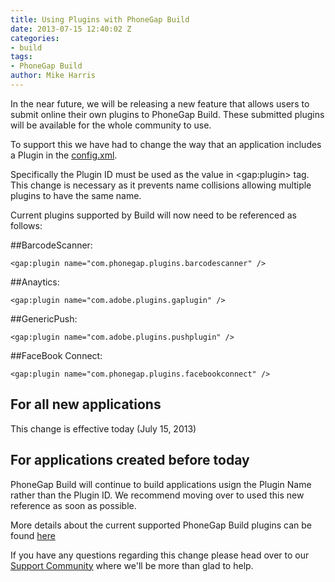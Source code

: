 ```yaml
---
title: Using Plugins with PhoneGap Build
date: 2013-07-15 12:40:02 Z
categories:
- build
tags:
- PhoneGap Build
author: Mike Harris
---
```


In the near future, we will be releasing a new feature that allows users to submit online their own plugins to PhoneGap Build. These submitted plugins will be available for the whole community to use. 

To support this we have had to change the way that an application includes a Plugin in the [config.xml](https://build.phonegap.com/docs/config.xml). 

Specifically the Plugin ID must be used as the value in &lt;gap:plugin> tag. This change is necessary as it prevents name collisions allowing multiple plugins to have the same name.

Current plugins supported by Build will now need to be referenced as follows:

##BarcodeScanner:

    <gap:plugin name="com.phonegap.plugins.barcodescanner" />

##Anaytics:

    <gap:plugin name="com.adobe.plugins.gaplugin" />

##GenericPush:

    <gap:plugin name="com.adobe.plugins.pushplugin" />

##FaceBook Connect:

    <gap:plugin name="com.phonegap.plugins.facebookconnect" />


## For all new applications

This change is effective today (July 15, 2013) 

## For applications created before today

PhoneGap Build will continue to build applications usign the Plugin Name rather than the Plugin ID. We recommend moving over to used this new reference as soon as possible. 

More details about the current supported PhoneGap Build plugins can be found [here](https://build.phonegap.com/docs/plugins-using)

If you have any questions regarding this change please head over to our [Support Community](http://community.phonegap.com/) where we'll be more than glad to help.
